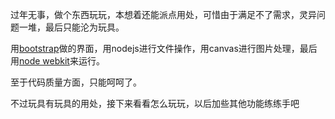 过年无事，做个东西玩玩，本想着还能派点用处，可惜由于满足不了需求，灵异问题一堆，最后只能沦为玩具。

用[bootstrap](http://getbootstrap.com/)做的界面，用nodejs进行文件操作，用canvas进行图片处理，最后用[node webkit](https://github.com/rogerwang/node-webkit)来运行。

至于代码质量方面，只能呵呵了。

不过玩具有玩具的用处，接下来看看怎么玩玩，以后加些其他功能练练手吧